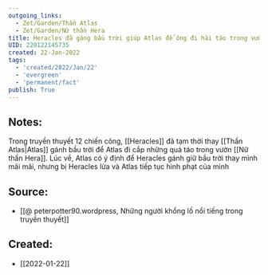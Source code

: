 ```yaml
---
outgoing_links:
  - Zet/Garden/Thần Atlas
  - Zet/Garden/Nữ thần Hera
title: Heracles đã gáng bầu trời giúp Atlas để ông đi hái táo trong vườn của Hera
UID: 220122145735
created: 22-Jan-2022
tags:
  - 'created/2022/Jan/22'
  - 'evergreen'
  - 'permanent/fact'
publish: True
---
```

## Notes:
Trong truyền thuyết 12 chiến công, [[Heracles]] đã tạm thời thay [[Thần Atlas|Atlas]] gánh bầu trời để Atlas đi cắp những quả táo trong vườn [[Nữ thần Hera]]. Lúc về, Atlas có ý định để Heracles gánh giữ bầu trời thay mình mãi mãi, nhưng bị Heracles lừa và Atlas tiếp tục hình phạt của mình

## Source:
- [[@ peterpotter90.wordpress, Những người khổng lồ nổi tiếng trong truyền thuyết]]



## Created:
- [[2022-01-22]]
